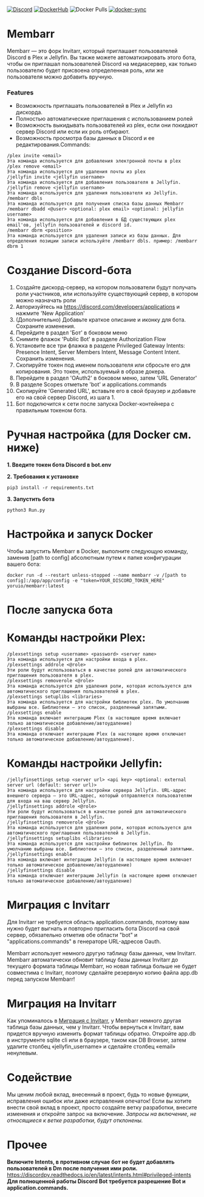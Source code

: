 [![Discord](https://img.shields.io/discord/997761163020488815?color=7289DA&label=Discord&style=for-the-badge&logo=discord)](https://discord.gg/7hAUKKTyTd)
[![DockerHub](https://img.shields.io/badge/Docker-Hub-%23099cec?style=for-the-badge&logo=docker)](https://hub.docker.com/r/yoruio/membarr)
![Docker Pulls](https://img.shields.io/docker/pulls/yoruio/membarr?color=099cec&style=for-the-badge)
[![docker-sync](https://github.com/Yoruio/Membarr/actions/workflows/docker-sync.yml/badge.svg)](https://github.com/Yoruio/Membarr/actions/workflows/docker-sync.yml)

Membarr 
=================

Membarr — это форк Invitarr, который приглашает пользователей Discord в Plex и Jellyfin. Вы также можете автоматизировать этого бота, чтобы он приглашал пользователей Discord на медиасервер, как только пользователю будет присвоена определенная роль, или же пользователя можно добавить вручную.

### Features

- Возможность приглашать пользователей в Plex и Jellyfin из дискорда.
- Полностью автоматические приглашения с использованием ролей
- Возможность выкидывать пользователей из plex, если они покидают сервер Discord или если их роль отбирают.
- Возможность просмотра базы данных в Discord и ее редактирования.Commands: 

```
/plex invite <email>
Эта команда используется для добавления электронной почты в plex
/plex remove <email>
Эта команда используется для удаления почты из plex
/jellyfin invite <jellyfin username>
Эта команда используется для добавления пользователя в Jellyfin.
/jellyfin remove <jellyfin username>
Эта команда используется для удаления пользователя из Jellyfin.
/membarr dbls
Эта команда используется для получения списка базы данных Membarr
/membarr dbadd <@user> <optional: plex email> <optional: jellyfin username>
Эта команда используется для добавления в БД существующих plex email'ов, jellyfin пользователей и discord id.
/membarr dbrm <position>
Эта команда используется для удаления записи из базы данных. Для определения позиции записи используйте /membarr dbls. пример: /membarr dbrm 1
```
# Создание Discord-бота
1. Создайте дискорд-сервер, на котором пользователи будут получать роли участников, или используйте существующий сервер, в котором можно назначать роли
2. Авторизуйтесь на https://discord.com/developers/applications и нажмите 'New Application'
3. (Дополнительно) Добавьте краткое описание и иконку для бота. Сохраните изменения.
4. Перейдите в раздел 'Бот' в боковом меню
5. Снимите флажок 'Public Bot' в разделе Authorization Flow
6. Установите все три флажка в разделе Privileged Gateway Intents: Presence Intent, Server Members Intent, Message Content Intent. Сохранить изменения.
7. Скопируйте токен под именем пользователя или сбросьте его для копирования. Это токен, используемый в образе докера.
8. Перейдите в раздел 'OAuth2' в боковом меню, затем 'URL Generator'
9. В разделе Scopes отметьте 'bot' и applications.commands
10. Скопируйте 'Generated URL', вставьте его в свой браузер и добавьте его на свой сервер Discord, из шага 1.
11. Бот подключится к сети после запуска Docker-контейнера с правильным токеном бота.

# Ручная настройка (для Docker см. ниже)

**1. Введите токен бота Discord в bot.env**

**2. Требования к установке**

```
pip3 install -r requirements.txt 
```
**3. Запустить бота**
```
python3 Run.py
```

# Настройка и запуск Docker
Чтобы запустить Membarr в Docker, выполните следующую команду, заменив [path to config] абсолютным путем к папке конфигурации вашего бота:
```
docker run -d --restart unless-stopped --name membarr -v /[path to config]:/app/app/config -e "token=YOUR_DISCORD_TOKEN_HERE" yoruio/membarr:latest
```

# После запуска бота

# Команды настройки Plex: 

```
/plexsettings setup <username> <password> <server name>
Эта команда используется для настройки входа в plex.
/plexsettings addrole <@role>
Эти роли будут использоваться в качестве ролей для автоматического приглашения пользователя в plex.
/plexsettings removerole <@role>
Эта команда используется для удаления роли, которая используется для автоматического приглашения пользователей в plex.
/plexsettings setuplibs <libraries>
Эта команда используется для настройки библиотек plex. По умолчанию выбраны все. Библиотеки — это список, разделенный запятыми.
/plexsettings enable
Эта команда включает интеграцию Plex (в настоящее время включает только автоматическое добавление/автоудаление)
/plexsettings disable
Эта команда отключает интеграцию Plex (в настоящее время отключает только автоматическое добавление/автоудаление).
```

# Команды настройки Jellyfin:
```
/jellyfinsettings setup <server url> <api key> <optional: external server url (default: server url)>
Эта команда используется для настройки сервера Jellyfin. URL-адрес внешнего сервера — это URL-адрес, который отправляется пользователям для входа на ваш сервер Jellyfin.
/jellyfinsettings addrole <@role>
Эти роли будут использоваться в качестве ролей для автоматического приглашения пользователя в Jellyfin.
/jellyfinsettings removerole <@role>
Эта команда используется для удаления роли, которая используется для автоматического приглашения пользователей в Jellyfin.
/jellyfinsettings setuplibs <libraries>
Эта команда используется для настройки библиотек Jellyfin. По умолчанию выбраны все. Библиотеки — это список, разделенный запятыми.
/jellyfinsettings enable
Эта команда включает интеграцию Jellyfin (в настоящее время включает только автоматическое добавление/автоудаление)
/jellyfinsettings disable
Эта команда отключает интеграцию Jellyfin (в настоящее время отключает только автоматическое добавление/автоудаление)
```

# Миграция с Invitarr
Для Invitarr не требуется область application.commands, поэтому вам нужно будет выгнать и повторно пригласить бота Discord на свой сервер, обязательно отметив обе области "bot" и "applications.commands" в генераторе URL-адресов Oauth.

Membarr использует немного другую таблицу базы данных, чем Invitarr. Membarr автоматически обновит таблицу базы данных Invitarr до текущего формата таблицы Membarr, но новая таблица больше не будет совместима с Invitarr, поэтому сделайте резервную копию файла app.db перед запуском Membarr!

# Миграция на Invitarr
Как упоминалось в [Миграция с Invitarr](#Migration-From-Invitarr), у Membarr немного другая таблица базы данных, чем у Invitarr. Чтобы вернуться к Invitarr, вам придется вручную изменить формат таблицы обратно. Откройте app.db в инструменте sqlite cli или в браузере, таком как DB Browser, затем удалите столбец «jellyfin_username» и сделайте столбец «email» ненулевым.

# Содействие
Мы ценим любой вклад, внесенный в проект, будь то новые функции, исправления ошибок или даже исправления опечаток! Если вы хотите внести свой вклад в проект, просто создайте ветку разработки, внесите изменения и откройте запрос на включение. *Запросы на включение, не относящиеся к ветке разработки, будут отклонены.*

# Прочее
**Включите Intents, в противном случае бот не будет добавлять пользователей в Dm после получения ими роли.**
https://discordpy.readthedocs.io/en/latest/intents.html#privileged-intents
**Для полноценной работы Discord Bot требуется разрешение Bot и application.commands.**
